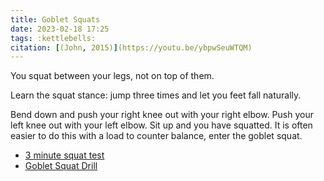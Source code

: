 ```yaml
---
title: Goblet Squats
date: 2023-02-18 17:25
tags: :kettlebells:
citation: [(John, 2015)](https://youtu.be/ybpwSeuWTQM)
---
```


You squat between your legs, not on top of them.

Learn the squat stance: jump three times and let you feet fall naturally.

Bend down and push your right knee out with your right elbow. Push your left knee out with your left elbow. Sit up and you have squatted. It is often easier to do this with a load to counter balance, enter the goblet squat.

+ [3 minute squat test](https://youtu.be/ZwtbLFbICwY)
+ [Goblet Squat Drill](https://youtu.be/aEbQO49ru4Q)
